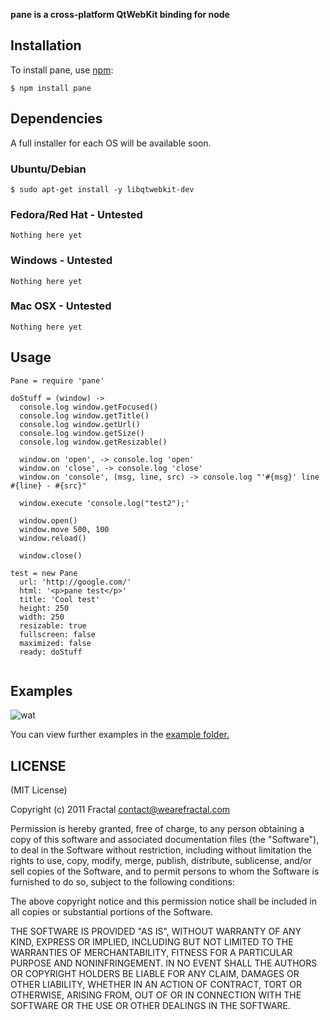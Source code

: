 **pane is a cross-platform QtWebKit binding for node**


## Installation
    
To install pane, use [npm](http://github.com/isaacs/npm):

    $ npm install pane

## Dependencies

A full installer for each OS will be available soon.

### Ubuntu/Debian

    $ sudo apt-get install -y libqtwebkit-dev

### Fedora/Red Hat - Untested

    Nothing here yet
    
### Windows - Untested

    Nothing here yet

### Mac OSX - Untested
    Nothing here yet
    
## Usage

```coffee-script
Pane = require 'pane'
  
doStuff = (window) ->
  console.log window.getFocused()
  console.log window.getTitle()
  console.log window.getUrl()
  console.log window.getSize()
  console.log window.getResizable()

  window.on 'open', -> console.log 'open'
  window.on 'close', -> console.log 'close'
  window.on 'console', (msg, line, src) -> console.log "'#{msg}' line #{line} - #{src}"

  window.execute 'console.log("test2");'
  
  window.open()
  window.move 500, 100
  window.reload()
  
  window.close()
  
test = new Pane 
  url: 'http://google.com/'
  html: '<p>pane test</p>'
  title: 'Cool test'
  height: 250
  width: 250
  resizable: true
  fullscreen: false
  maximized: false
  ready: doStuff
  
```

## Examples

![wat](http://i.imgur.com/QSQNu.png)

You can view further examples in the [example folder.](https://github.com/wearefractal/pane/tree/master/examples)

## LICENSE

(MIT License)

Copyright (c) 2011 Fractal <contact@wearefractal.com>

Permission is hereby granted, free of charge, to any person obtaining
a copy of this software and associated documentation files (the
"Software"), to deal in the Software without restriction, including
without limitation the rights to use, copy, modify, merge, publish,
distribute, sublicense, and/or sell copies of the Software, and to
permit persons to whom the Software is furnished to do so, subject to
the following conditions:

The above copyright notice and this permission notice shall be
included in all copies or substantial portions of the Software.

THE SOFTWARE IS PROVIDED "AS IS", WITHOUT WARRANTY OF ANY KIND,
EXPRESS OR IMPLIED, INCLUDING BUT NOT LIMITED TO THE WARRANTIES OF
MERCHANTABILITY, FITNESS FOR A PARTICULAR PURPOSE AND
NONINFRINGEMENT. IN NO EVENT SHALL THE AUTHORS OR COPYRIGHT HOLDERS BE
LIABLE FOR ANY CLAIM, DAMAGES OR OTHER LIABILITY, WHETHER IN AN ACTION
OF CONTRACT, TORT OR OTHERWISE, ARISING FROM, OUT OF OR IN CONNECTION
WITH THE SOFTWARE OR THE USE OR OTHER DEALINGS IN THE SOFTWARE.
